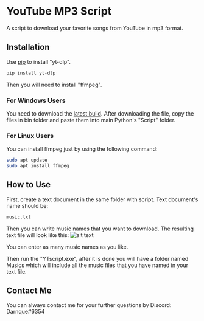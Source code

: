 # YouTube MP3 Script
A script to download your favorite songs from YouTube in mp3 format.

## Installation
Use [pip](https://pypi.org/project/pip/) to install "yt-dlp".
```bash
pip install yt-dlp
```
Then you will need to install "ffmpeg".

### For Windows Users
You need to download the [latest build](https://ffmpeg.org/download.html#build-windows).
After downloading the file, copy the files in bin folder and paste them into main Python's "Script" folder.

### For Linux Users
You can install ffmpeg just by using the following command:
```bash
sudo apt update
sudo apt install ffmpeg
```

## How to Use
First, create a text document in the same folder with script.
Text document's name should be:
```bash
music.txt
```
Then you can write music names that you want to download.
The resulting text file will look like this:
![alt text](https://i.ibb.co/X7yXGkY/Ekran-g-r-nt-s-2021-10-31-150157.png)

You can enter as many music names as you like.

Then run the "YTscript.exe", after it is done you will have a folder named Musics
which will include all the music files that you have named in your text file.

## Contact Me
You can always contact me for your further questions by Discord: Darnque#6354
